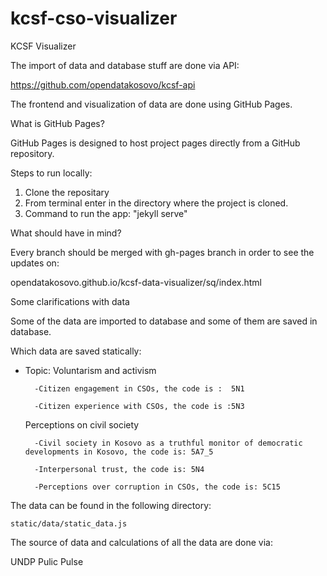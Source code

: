 # kcsf-cso-visualizer
KCSF Visualizer


The import of data and database stuff are done via API:

https://github.com/opendatakosovo/kcsf-api

The frontend and visualization of data are done using GitHub Pages.

What is GitHub Pages?

GitHub Pages is designed to host project pages directly from a GitHub repository.


Steps to run locally:
1. Clone the repositary
2. From terminal enter in the directory where the project is cloned.
3. Command to run the app: "jekyll serve"


What should have in mind?

Every branch should be merged with gh-pages branch in order to see the updates on:

opendatakosovo.github.io/kcsf-data-visualizer/sq/index.html


Some clarifications with data

Some of the data are imported to database and some of them are saved in database.

Which data are saved statically:

- Topic:
	Voluntarism and activism
	
		-Citizen engagement in CSOs, the code is :  5N1
		
		-Citizen experience with CSOs, the code is :5N3 
	Perceptions on civil society
	
		-Civil society in Kosovo as a truthful monitor of democratic developments in Kosovo, the code is: 5A7_5
		
		-Interpersonal trust, the code is: 5N4
		
		-Perceptions over corruption in CSOs, the code is: 5C15

The data can be found in the following directory:

	static/data/static_data.js


The source of data and calculations of all the data are done via: 

UNDP Pulic Pulse

